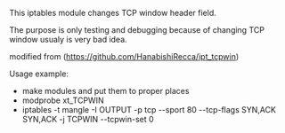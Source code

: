 This iptables module changes TCP window header field.

The purpose is only testing and debugging because of changing TCP window
usualy is very bad idea.

modified from (https://github.com/HanabishiRecca/ipt_tcpwin)

Usage example:

- make modules and put them to proper places
- modprobe xt_TCPWIN
- iptables -t mangle -I OUTPUT -p tcp --sport 80 --tcp-flags SYN,ACK SYN,ACK -j TCPWIN --tcpwin-set 0
